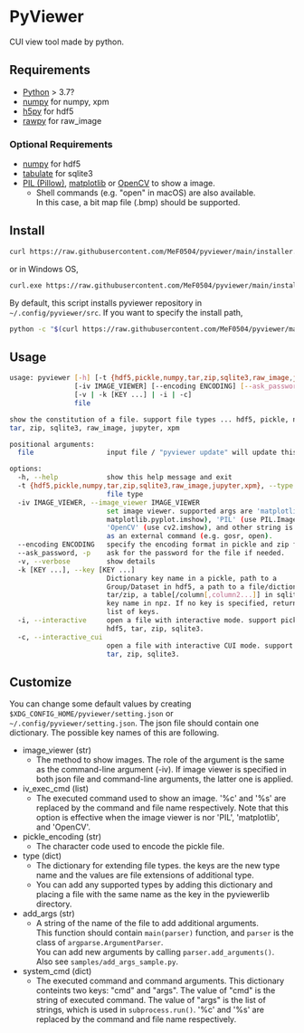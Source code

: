 # PyViewer

CUI view tool made by python.

## Requirements

- [Python](https://www.python.org/) > 3.7?
- [numpy](https://numpy.org/) for numpy, xpm
- [h5py](https://docs.h5py.org/) for hdf5
- [rawpy](https://letmaik.github.io/rawpy/api/rawpy.RawPy.html) for raw_image

### Optional Requirements

- [numpy](https://numpy.org/) for hdf5
- [tabulate](https://pypi.org/project/tabulate/) for sqlite3
- [PIL (Pillow)](https://pillow.readthedocs.io/), [matplotlib](https://matplotlib.org/) or [OpenCV](https://pypi.org/project/opencv-python/) to show a image.
    - Shell commands (e.g. "open" in macOS) are also available.  
      In this case, a bit map file (.bmp) should be supported.

## Install

```bash
curl https://raw.githubusercontent.com/MeF0504/pyviewer/main/installer.py | python
```
or in Windows OS,
```bash
curl.exe https://raw.githubusercontent.com/MeF0504/pyviewer/main/installer.py | python
```
By default, this script installs pyviewer repository in `~/.config/pyviewer/src`.
If you want to specify the install path,
```bash
python -c "$(curl https://raw.githubusercontent.com/MeF0504/pyviewer/main/installer.py)" path/to/install
```

## Usage
```bash
usage: pyviewer [-h] [-t {hdf5,pickle,numpy,tar,zip,sqlite3,raw_image,jupyter,xpm}]
                [-iv IMAGE_VIEWER] [--encoding ENCODING] [--ask_password]
                [-v | -k [KEY ...] | -i | -c]
                file

show the constitution of a file. support file types ... hdf5, pickle, numpy,
tar, zip, sqlite3, raw_image, jupyter, xpm

positional arguments:
  file                  input file / "pyviewer update" will update this file

options:
  -h, --help            show this help message and exit
  -t {hdf5,pickle,numpy,tar,zip,sqlite3,raw_image,jupyter,xpm}, --type {hdf5,pickle,numpy,tar,zip,sqlite3,raw_image,jupyter,xpm}
                        file type
  -iv IMAGE_VIEWER, --image_viewer IMAGE_VIEWER
                        set image viewer. supported args are 'matplotlib' (use
                        matplotlib.pyplot.imshow), 'PIL' (use PIL.Image.show),
                        'OpenCV' (use cv2.imshow), and other string is treated
                        as an external command (e.g. gosr, open).
  --encoding ENCODING   specify the encoding format in pickle and zip file.
  --ask_password, -p    ask for the password for the file if needed.
  -v, --verbose         show details
  -k [KEY ...], --key [KEY ...]
                        Dictionary key name in a pickle, path to a
                        Group/Dataset in hdf5, a path to a file/dictionary in
                        tar/zip, a table[/column[,column2...]] in sqlite3 or a
                        key name in npz. If no key is specified, return the
                        list of keys.
  -i, --interactive     open a file with interactive mode. support pickle,
                        hdf5, tar, zip, sqlite3.
  -c, --interactive_cui
                        open a file with interactive CUI mode. support hdf5,
                        tar, zip, sqlite3.
```

## Customize

You can change some default values by creating `$XDG_CONFIG_HOME/pyviewer/setting.json` or `~/.config/pyviewer/setting.json`.
The json file should contain one dictionary. The possible key names of this are following.

- image_viewer (str)
    - The method to show images. The role of the argument is the same as the command-line argument (-iv). If image viewer is specified in both json file and command-line arguments, the latter one is applied.
- iv_exec_cmd (list)
    - The executed command used to show an image. '%c' and '%s' are replaced by the command and file name respectively. Note that this option is effective when the image viewer is nor 'PIL', 'matplotlib', and 'OpenCV'.
- pickle_encoding (str)
    - The character code used to encode the pickle file.
- type (dict)
    - The dictionary for extending file types. the keys are the new type name and the values are file extensions of additional type.
    - You can add any supported types by adding this dictionary and placing a file with the same name as the key in the pyviewerlib directory.
- add_args (str)
    - A string of the name of the file to add additional arguments.  
    This function should contain `main(parser)` function, and `parser` is
    the class of `argparse.ArgumentParser`.  
    You can add new arguments by calling `parser.add_arguments()`.  
    Also see `samples/add_args_sample.py`.
- system_cmd (dict)
    - The executed command and command arguments. This dictionary conteints two keys: "cmd" and "args".
    The value of "cmd" is the string of executed command. The value of "args" is the list of strings, which is used in `subprocess.run()`. '%c' and '%s' are replaced by the command and file name respectively.
